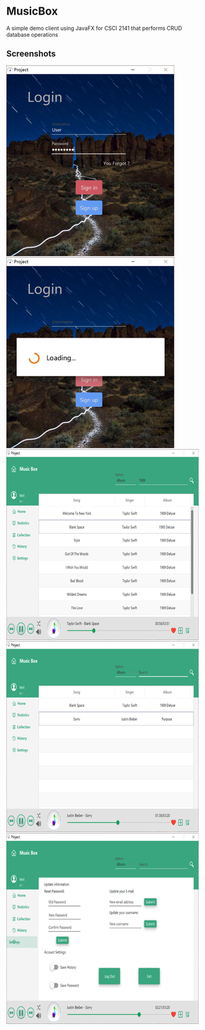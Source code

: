 # MusicBox
A simple demo client using JavaFX for CSCI 2141 that performs CRUD database operations
## Screenshots
<img src="https://raw.githubusercontent.com/DanielZhang17/MusicBox/master/screenshots/1.PNG" height="500">
<img src="https://raw.githubusercontent.com/DanielZhang17/MusicBox/master/screenshots/2.PNG" height="500">
<img src="https://raw.githubusercontent.com/DanielZhang17/MusicBox/master/screenshots/3.PNG" height="500">
<img src="https://raw.githubusercontent.com/DanielZhang17/MusicBox/master/screenshots/4.PNG" height="500">
<img src="https://raw.githubusercontent.com/DanielZhang17/MusicBox/master/screenshots/5.PNG" height="500">
